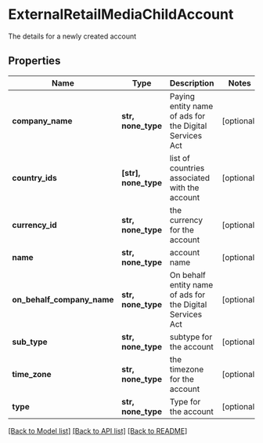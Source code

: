# ExternalRetailMediaChildAccount

The details for a newly created account

## Properties
Name | Type | Description | Notes
------------ | ------------- | ------------- | -------------
**company_name** | **str, none_type** | Paying entity name of ads for the Digital Services Act | [optional] 
**country_ids** | **[str], none_type** | list of countries associated with the account | [optional] 
**currency_id** | **str, none_type** | the currency for the account | [optional] 
**name** | **str, none_type** | account name | [optional] 
**on_behalf_company_name** | **str, none_type** | On behalf entity name of ads for the Digital Services Act | [optional] 
**sub_type** | **str, none_type** | subtype for the account | [optional] 
**time_zone** | **str, none_type** | the timezone for the account | [optional] 
**type** | **str, none_type** | Type for the account | [optional] 

[[Back to Model list]](../README.md#documentation-for-models) [[Back to API list]](../README.md#documentation-for-api-endpoints) [[Back to README]](../README.md)


